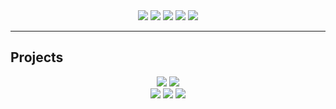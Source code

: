 <center>
<a href="https://rustmotherboard.github.io/"><img src="https://raw.githubusercontent.com/rustMotherboard/rustmotherboard.github.io/master/images/site/website-header.png"></a>
<a href="https://rustmotherboard.github.io/blog"><img src="https://raw.githubusercontent.com/rustMotherboard/rustmotherboard.github.io/master/images/site/website-buttons0001.png"></a>
<a href="https://rustmotherboard.github.io/changelog"><img src="https://raw.githubusercontent.com/rustMotherboard/rustmotherboard.github.io/master/images/site/website-buttons0002.png"></a>
<a href="https://rustmotherboard.github.io/social"><img src="https://raw.githubusercontent.com/rustMotherboard/rustmotherboard.github.io/master/images/site/website-buttons0003.png"></a>
<a href="https://rustmotherboard.github.io/projects"><img src="https://raw.githubusercontent.com/rustMotherboard/rustmotherboard.github.io/master/images/site/website-buttons0004.png"></a>
</center>

---

## Projects

<center>
<a href="https://rustmotherboard.github.io/projects"><img src="https://raw.githubusercontent.com/rustMotherboard/rustmotherboard.github.io/master/images/site/website-buttons0005.png"></a>
<a href="https://rustmotherboard.github.io/projects_3rdparty"><img src="https://raw.githubusercontent.com/rustMotherboard/rustmotherboard.github.io/master/images/site/website-buttons0006.png"></a>
</center>

<center>
<a href="https://rustmotherboard.github.io/projects/klaust_"><img src="https://raw.githubusercontent.com/rustMotherboard/rustmotherboard.github.io/master/images/site/website-projectbuttons0002.png"></a>
<a href="https://rustmotherboard.github.io/projects/rwby_house"><img src="https://raw.githubusercontent.com/rustMotherboard/rustmotherboard.github.io/master/images/site/website-projectbuttons0003.png"></a>
<a href="https://rustmotherboard.github.io/projects/nichijou_no_gaiden"><img src="https://raw.githubusercontent.com/rustMotherboard/rustmotherboard.github.io/master/images/site/website-projectbuttons0001.png"></a>
</center>
